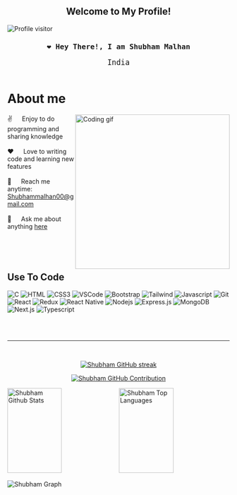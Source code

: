 
<h2 align="center">
  Welcome to My Profile!
<!--   <img src="https://media.giphy.com/media/hvRJCLFzcasrR4ia7z/giphy.gif" width="28"> -->
</h2>

<!--
<p align="center">
  <a href="https://github.com/Shubham-malhan"><img src="https://readme-typing-svg.herokuapp.com/?lines=Self%20Taught%20Programmer;Front%20End%20Developer;1.5%2B%20years%20of%20coding%20experience;Always%20learning%20new%20things&center=true&width=380&height=45"></a>
</p>

 -->

<a href="https://komarev.com/ghpvc/?username=Shubham-malhan">
  <img align="left" src="https://komarev.com/ghpvc/?username=Shubham-malhan&label=Visitors&color=0e75b6&style=flat" alt="Profile visitor" />
</a><br>




<!-- Intro  -->
<h3 align="center">
        <samp>	&#10084; Hey There!, I am
                <b><a target="_blank" href="https://Shubham-malhan.com"></a>Shubham Malhan</b>
        </samp>
</h3>


<p align="center"> 
  <samp>
     <big>India</big>
    <br>
    <br>
  </samp>
</p>

<!--<p align="center">
 <a href="https://Shubham-malhan.com" target="blank">
  <img src="https://img.shields.io/badge/Website-DC143C?style=for-the-badge&logo=medium&logoColor=white" alt="Shubham-malhan" />
 </a>
 <a href="https://linkedin.com/in/al-siam" target="_blank">
  <img src="https://img.shields.io/badge/LinkedIn-0077B5?style=for-the-badge&logo=linkedin&logoColor=white" alt="Shubham-malhan"/>
 </a>
 <!-- <a href="https://dev.to/Shubham-malhan" target="_blank">
  <img src="https://img.shields.io/badge/dev.to-0A0A0A?style=for-the-badge&logo=dev.to&logoColor=white" alt="Shubham-malhan" />
 </a> 
 <a href="https://twitter.com/_Shubham-malhan" target="_blank">
  <img src="https://img.shields.io/badge/Twitter-1DA1F2?style=for-the-badge&logo=twitter&logoColor=white" />
 </a>
 <a href="https://instagram.com/_Shubham-malhan" target="_blank">
  <img src="https://img.shields.io/badge/Instagram-fe4164?style=for-the-badge&logo=instagram&logoColor=white" alt="Shubham-malhan" />
 </a> 
 <a href="https://facebook.com/Shubham-malhan.dev" target="_blank">
  <img src="https://img.shields.io/badge/Facebook-20BEFF?&style=for-the-badge&logo=facebook&logoColor=white" alt="Shubham-malhan"  />
  </a> 
</p>
<br />-->

<!-- About Section -->
 # About me
 
<p>
 <img align="right" width="350" src="/assets/programmer.gif" alt="Coding gif" />
  
 ✌️ &emsp; Enjoy to do programming and sharing knowledge <br/><br/>
 ❤️ &emsp; Love to writing code and learning new features<br/><br/>
 📧 &emsp; Reach me anytime: Shubhammalhan00@gmail.com<br/><br/>
 💬 &emsp; Ask me about anything [here](https://github.com/Shubham-malhan/Shubham-malhan/issues)

</p>

<br/>
<br/>
<br/>

## Use To Code

![C](https://img.shields.io/badge/C-00599C?style=for-the-badge&logo=c&logoColor=white)
![HTML](https://img.shields.io/badge/HTML5-E34F26?style=for-the-badge&logo=html5&logoColor=white)
![CSS3](https://img.shields.io/badge/CSS3-1572B6?style=for-the-badge&logo=css3&logoColor=white)
![VSCode](https://img.shields.io/badge/Visual_Studio-0078d7?style=for-the-badge&logo=visual%20studio&logoColor=white)
![Bootstrap](https://img.shields.io/badge/Bootstrap-563D7C?style=for-the-badge&logo=bootstrap&logoColor=white)
![Tailwind](https://img.shields.io/badge/Tailwind_CSS-092749?style=for-the-badge&logo=tailwindcss&logoColor=06B6D4&labelColor=000000)
![Javascript](https://img.shields.io/badge/Javascript-F0DB4F?style=for-the-badge&labelColor=black&logo=javascript&logoColor=F0DB4F)
![Git](https://img.shields.io/badge/Git-F05032?style=for-the-badge&logo=git&logoColor=white)
![React](https://img.shields.io/badge/-React-61DBFB?style=for-the-badge&labelColor=black&logo=react&logoColor=61DBFB)
![Redux](https://img.shields.io/badge/Redux-593D88?style=for-the-badge&logo=redux&logoColor=white)
![React Native](https://img.shields.io/badge/React_Native-20232A?style=for-the-badge&logo=react&logoColor=61DAFB)
![Nodejs](https://img.shields.io/badge/Nodejs-3C873A?style=for-the-badge&labelColor=black&logo=node.js&logoColor=3C873A)
![Express.js](https://img.shields.io/badge/Express.js-000000?style=for-the-badge&logo=express&logoColor=white)
![MongoDB](https://img.shields.io/badge/MongoDB-4EA94B?style=for-the-badge&logo=mongodb&logoColor=white)
![Next.js](https://img.shields.io/badge/next.js-000000?style=for-the-badge&logo=nextdotjs&logoColor=white)
![Typescript](https://img.shields.io/badge/Typescript-007acc?style=for-the-badge&labelColor=black&logo=typescript&logoColor=007acc)
<!-- ![MySQL](https://img.shields.io/badge/MySQL-003B57?style=flat-square&logo=mysql&logoColor=white)
![SASS Badge](https://img.shields.io/badge/Sass-CC6699?style=for-the-badge&logo=sass&logoColor=white)
![Ant-Design](https://img.shields.io/badge/AntDesign-0170FE?style=for-the-badge&logo=antdesign&logoColor=white)
![Strapi](https://img.shields.io/badge/strapi-2E7EEA?style=for-the-badge&logo=strapi&logoColor=white)
![Markdown](https://img.shields.io/badge/Markdown-000000?style=for-the-badge&logo=markdown&logoColor=white)
![React Query](https://img.shields.io/badge/-React_Query-FF4154?style=for-the-badge&logo=react%20query&logoColor=white)-->

<br/>

<!-- ## Top Open Source -
[![iTasks](https://github-readme-stats.vercel.app/api/pin/?username=Shubham-malhan&repo=itasks&border_color=7F3FBF&bg_color=0D1117&title_color=C9D1D9&text_color=8B949E&icon_color=7F3FBF)](https://github.com/Shubham-malhan/itasks)
[![urFolio](https://github-readme-stats.vercel.app/api/pin/?username=Shubham-malhan&repo=urfolio&border_color=7F3FBF&bg_color=0D1117&title_color=C9D1D9&text_color=8B949E&icon_color=7F3FBF)](https://github.com/Shubham-malhan/urfolio)
[![Web Projects](https://github-readme-stats.vercel.app/api/pin/?username=Shubham-malhan&repo=web-projects&border_color=7F3FBF&bg_color=0D1117&title_color=C9D1D9&text_color=8B949E&icon_color=7F3FBF)](https://github.com/Shubham-malhan/web-projects)
[![Shubham-malhan Readme](https://github-readme-stats.vercel.app/api/pin/?username=Shubham-malhan&repo=Shubham-malhan&border_color=7F3FBF&bg_color=0D1117&title_color=C9D1D9&text_color=8B949E&icon_color=7F3FBF)](https://github.com/Shubham-malhan/Shubham-malhan)

 <p align="left">
  <a href="https://github.com/Shubham-malhan?tab=repositories" target="_blank"><img alt="All Repositories" title="All Repositories" src="https://img.shields.io/badge/-All%20Repos-2962FF?style=for-the-badge&logo=koding&logoColor=white"/></a>
</p> -->

<br/>
<hr/>
<br/>

<p align="center">
  <a href="https://github.com/Shubham-malhan">
    <img src="https://github-readme-streak-stats.herokuapp.com/?user=Shubham-malhan&theme=radical&border=7F3FBF&background=0D1117" alt="Shubham GitHub streak"/>
  </a>
</p>

<p align="center">
  <a href="https://github.com/Shubham-malhan">
    <img src="https://github-profile-summary-cards.vercel.app/api/cards/profile-details?username=Shubham-malhan&theme=radical" alt="Shubham GitHub Contribution"/>
  </a>
</p>

<a> 
    <a href="https://github.com/Shubham-malhan"><img alt="Shubham Github Stats" src="https://denvercoder1-github-readme-stats.vercel.app/api?username=Shubham-malhan&show_icons=true&count_private=true&theme=react&border_color=7F3FBF&bg_color=0D1117&title_color=F85D7F&icon_color=F8D866" height="192px" width="49.5%"/></a>
  <a href="https://github.com/Shubham-malhan"><img alt="Shubham Top Languages" src="https://denvercoder1-github-readme-stats.vercel.app/api/top-langs/?username=Shubham-malhan&langs_count=8&layout=compact&theme=react&border_color=7F3FBF&bg_color=0D1117&title_color=F85D7F&icon_color=F8D866" height="192px" width="49.5%"/></a>
  <br/>
</a>


![Shubham Graph](https://github-readme-activity-graph.vercel.app/graph?username=Shubham-malhan&custom_title=Shubham%20GitHub%20Activity%20Graph&bg_color=0D1117&color=7F3FBF&line=7F3FBF&point=7F3FBF&area_color=FFFFFF&title_color=FFFFFF&area=true)
